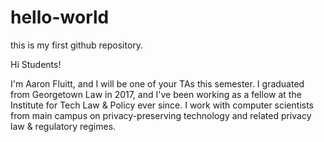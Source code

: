 # hello-world
this is my first github repository.

Hi Students! 

I'm Aaron Fluitt, and I will be one of your TAs this semester. 
I graduated from Georgetown Law in 2017, and I've been working 
as a fellow at the Institute for Tech Law & Policy ever since. 
I work with computer scientists from main campus on privacy-preserving 
technology and related privacy law & regulatory regimes. 
